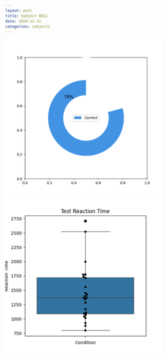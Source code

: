 ```yaml
---
layout: post
title: Subject 8011
date: 2024-12-31
categories: subjects
---
```


![](data/8011/run-20/8011_FN_acc_test.png)
![](data/8011/run-20/8011_FN_rt.png)
